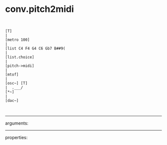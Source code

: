 # conv.pitch2midi

```


[T]
|
[metro 100]
|
[list C4 F4 G4 C6 Gb7 B##9(
|
[list.choice]
|
[pitch->midi]
|
[mtof]
|
[osc~] [T]
|  .___/
[*~]
|
[dac~]

            
```
---
arguments:


---
properties:


